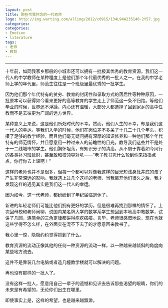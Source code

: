 ```yaml
---
layout: post
title: 那些令我怀念的一代老师
logo: http://img.warting.com/allimg/2012/c0915/134L94A235140-2Y57.jpg
categories:
categories:
- Emotion
- literature
tags:
- 老师
- 教育
---
```

---






十年前，如同我家乡那般的小城市还可以拥有一批极其优秀的教育资源。我们这一代人的中学教师在某种程度上是他们那个年代最优秀的一批人之一。在我的中学老师上学的年代里，师范生往往是一个班级里最优秀的一批学生。



因为他们那个年代特有的贫穷、教育的封闭性和录取方式的落后性等种种原因，一批原本可以获得如今看来更好的高等教育的学生走上了师范这一条不归路。等他们毕业的时候，世界还不浮躁，内心还有温暖，大部分人都选择了回到家乡的高中任教而不是去往更为广阔的远方世界。




某种意义上来说，这是他们所处时代的不幸。然而，他们人生的不幸，却是我们这一代人的幸运。等我们入学的时候，他们在岗位差不多呆了十几二十几个年头，积攥了足够的教学经验，而且他们毫无疑问拥有深厚的知识修养和一种他们那个年代特有的师范情怀，并且愿意用一种过来人的前瞻性的目光，教导我们这些并不是处于一二线城市的学生。他们胸怀坦荡，有知识分子的清高，从不屑于靠着如今风行的各类补习班敛财，甚至敢和校领导对吼——“老子教书凭什么轮到你来指指点点，你行你去上课啊！”



这样的老师也并不是很多，但每一个都可以对像我这样的目光短浅身处井底的孩子产生非常深远的影响。我就遇上过几个这样的老师，当我离开他们很久之后，我才发现这样的遇见其实是我们这一代人的幸运。




因为如今，这一代老师，都纷纷到了年纪届临退休了。



新进的年轻老师们可能比他们拥有更好的学历，但是很难再找到那样的情怀了。上次回母校和老师闲聊，说国内某名牌大学的数学系学生想回到本地高中教数学，试讲了几回，连简单的三角定律都讲得疙疙瘩瘩。言毕，老师很感慨地说，现在也就这些学得不怎么样，在外面实在混不下去了的才愿意回来教书了。



我心里一惊，隐隐约约觉得抓到了什么。




教育资源的流动正像其他的任何一种资源的流动一样，以一种越来越倾斜的角度向某些地方流去。


这并不是靠装几台电脑或者造几幢教学楼就可以解决的问题。




再也没有那样的一批人了。


没有这样一批人，愿意用自己一辈子的遗憾和见识去告诉那些渴望的眼睛，你们的未来是有希望的，无论你们出生在哪里。




即使事实上是，这样的希望，也是越来越飘渺。

